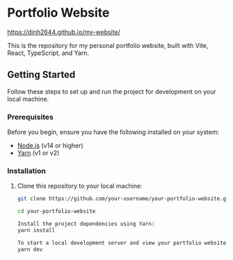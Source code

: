 # Portfolio Website

https://dinh2644.github.io/my-website/

This is the repository for my personal portfolio website, built with Vite, React, TypeScript, and Yarn.

## Getting Started

Follow these steps to set up and run the project for development on your local machine.

### Prerequisites

Before you begin, ensure you have the following installed on your system:

- [Node.js](https://nodejs.org/) (v14 or higher)
- [Yarn](https://yarnpkg.com/) (v1 or v2)

### Installation

1. Clone this repository to your local machine:

   ```bash
   git clone https://github.com/your-username/your-portfolio-website.git

   cd your-portfolio-website

   Install the project dependencies using Yarn:
   yarn install

   To start a local development server and view your portfolio website, run the following command:
   yarn dev




